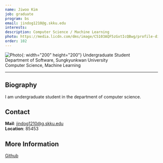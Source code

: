 ```yaml
---
name: Jiwoo Kim
job: graduate
program: bs
email: jindog1210@g.skku.edu
interests:
description: Computer Science / Machine Learning
photo: https://media.licdn.com/dms/image/C5103AQF5zGxtIcQBwg/profile-displayphoto-shrink_200_200/0?e=1574899200&v=beta&t=enFQiPZ24ahXFrq6zx-gZIoJ8nWl4_BlBXmrSLptTvg
order: 102
---
```


![Photo](https://media.licdn.com/dms/image/C5103AQF5zGxtIcQBwg/profile-displayphoto-shrink_200_200/0?e=1574899200&v=beta&t=enFQiPZ24ahXFrq6zx-gZIoJ8nWl4_BlBXmrSLptTvg){: width="200" height="200"}
Undergraduate Student<br>Department of Software, Sungkyunkwan University<br>Computer Science, Machine Learning

<hr>

## Biography
I am undergraduate student in the department of computer science.

## Contact
**Mail**:   jindog1210@g.skku.edu<br>
**Location**: 85453

## More Information
[Github](https://github.com/JiwooKimAR)
